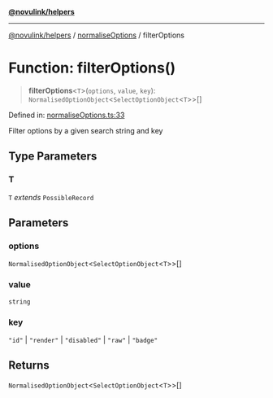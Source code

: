 [**@novulink/helpers**](../../README.md)

***

[@novulink/helpers](../../README.md) / [normaliseOptions](../README.md) / filterOptions

# Function: filterOptions()

> **filterOptions**\<`T`\>(`options`, `value`, `key`): `NormalisedOptionObject`\<`SelectOptionObject`\<`T`\>\>[]

Defined in: [normaliseOptions.ts:33](https://github.com/M-Media-Group/app.novu.link/blob/185285297b092339554122b4cf56a2dcd7525fea/packages/helpers/src/normaliseOptions.ts#L33)

Filter options by a given search string and key

## Type Parameters

### T

`T` *extends* `PossibleRecord`

## Parameters

### options

`NormalisedOptionObject`\<`SelectOptionObject`\<`T`\>\>[]

### value

`string`

### key

`"id"` | `"render"` | `"disabled"` | `"raw"` | `"badge"`

## Returns

`NormalisedOptionObject`\<`SelectOptionObject`\<`T`\>\>[]
